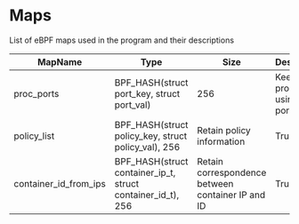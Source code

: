 # Maps
List of eBPF maps used in the program and their descriptions

| MapName     | Type   | Size | Description                                        |      Public |        Pinned|
| --------- | -------- | ------ | ------------------------------------------- | ---- |---|
| proc_ports | BPF_HASH(struct port_key, struct port_val) | 256    | Keep the process using the port |True | False|
| policy_list | BPF_HASH(struct policy_key, struct policy_val), 256 | Retain policy information | True | False |
| container_id_from_ips | BPF_HASH(struct container_ip_t, struct container_id_t), 256 | Retain correspondence between container IP and ID | True | False |